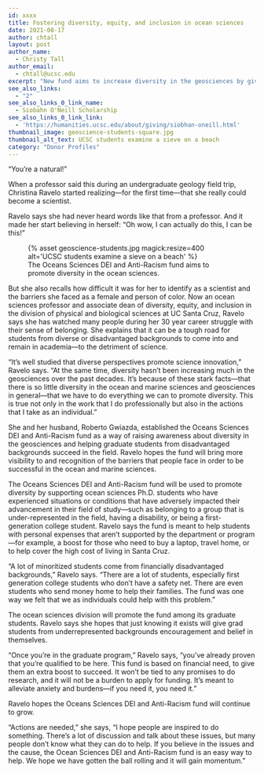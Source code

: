 ```yaml
---
id: xxxx
title: Fostering diversity, equity, and inclusion in ocean sciences
date: 2021-08-17
author: chtall
layout: post
author_name:
  - Christy Tall
author_email:
  - chtall@ucsc.edu
excerpt: "New fund aims to increase diversity in the geosciences by giving vital financial support to grad students from underrepresented backgrounds."
see_also_links:
  - "2"
see_also_links_0_link_name:
  - Siobahn O'Neill Scholarship
see_also_links_0_link_link:
  - 'https://humanities.ucsc.edu/about/giving/siobhan-oneill.html'
thumbnail_image: geoscience-students-square.jpg
thumbnail_alt_text: UCSC students examine a sieve on a beach
category: "Donor Profiles"
---
```

  
“You’re a natural!”

When a professor said this during an undergraduate geology field trip, Christina Ravelo started realizing—for the first time—that she really could become a scientist. 

Ravelo says she had never heard words like that from a professor. And it made her start believing in herself: “Oh wow, I can actually do this, I can be this!”
<figure class="inline-image full">
{% asset geoscience-students.jpg magick:resize=400 alt='UCSC students examine a sieve on a beach' %}
<figcaption>The Oceans Sciences DEI and Anti-Racism fund aims to promote diversity in the ocean sciences.</figcaption></figure>

But she also recalls how difficult it was for her to identify as a scientist and the barriers she faced as a female and person of color. Now an ocean sciences professor and associate dean of diversity, equity, and inclusion in the division of physical and biological sciences at UC Santa Cruz, Ravelo says she has watched many people during her 30 year career struggle with their sense of belonging. She explains that it can be a tough road for students from diverse or disadvantaged backgrounds to come into and remain in academia—to the detriment of science. 

“It’s well studied that diverse perspectives promote science innovation,” Ravelo says. “At the same time, diversity hasn’t been increasing much in the geosciences over the past decades. It’s because of these stark facts—that there is so little diversity in the ocean and marine sciences and geosciences in general—that we have to do everything we can to promote diversity. This is true not only in the work that I do professionally but also in the actions that I take as an individual.” 

She and her husband, Roberto Gwiazda, established the Oceans Sciences DEI and Anti-Racism fund as a way of raising awareness about diversity in the geosciences and helping graduate students from disadvantaged backgrounds succeed in the field. Ravelo hopes the fund will bring more visibility to and recognition of the barriers that people face in order to be successful in the ocean and marine sciences. 

The Oceans Sciences DEI and Anti-Racism fund will be used to promote diversity by supporting ocean sciences Ph.D. students who have experienced situations or conditions that have adversely impacted their advancement in their field of study—such as belonging to a group that is under-represented in the field, having a disability, or being a first-generation college student. Ravelo says the fund is meant to help students with personal expenses that aren’t supported by the department or program—for example, a boost for those who need to buy a laptop, travel home, or to help cover the high cost of living in Santa Cruz. 

“A lot of minoritized students come from financially disadvantaged backgrounds,” Ravelo says. “There are a lot of students, especially first generation college students who don’t have a safety net. There are even students who send money home to help their families.  The fund was one way we felt that we as individuals could help with this problem.”

The ocean sciences division will promote the fund among its graduate students. Ravelo says she hopes that just knowing it exists will give grad students from underrepresented backgrounds encouragement and belief in themselves.

“Once you’re in the graduate program,” Ravelo says, “you’ve already proven that you’re qualified to be here. This fund is based on financial need, to give them an extra boost to succeed. It won’t be tied to any promises to do research, and it will not be a burden to apply for funding. It’s meant to alleviate anxiety and burdens—if you need it, you need it.”

Ravelo hopes the Oceans Sciences DEI and Anti-Racism fund will continue to grow.

“Actions are needed,” she says, “I hope people are inspired to do something. There’s a lot of discussion and talk about these issues, but many people don’t know what they can do to help. If you believe in the issues and the cause, the Ocean Sciences DEI and Anti-Racism fund is an easy way to help. We hope we have gotten the ball rolling and it will gain momentum.”
